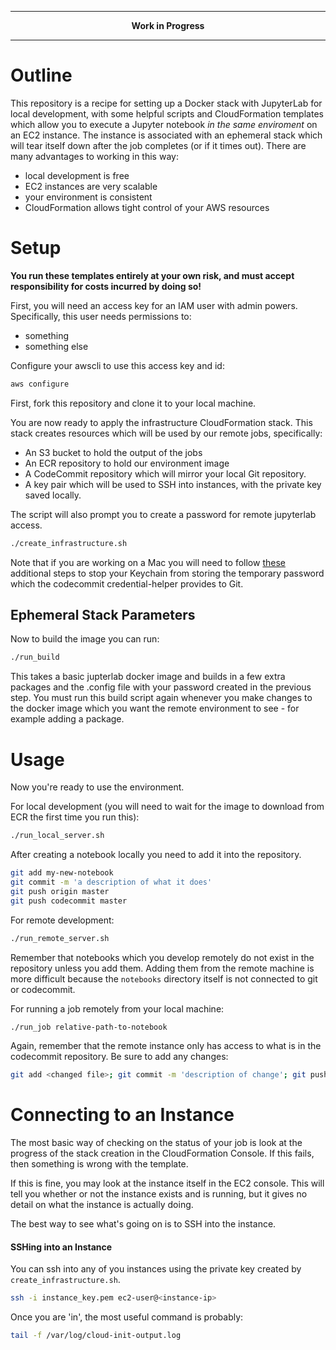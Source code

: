 ------------------------
<p align="center">
  <b>Work in Progress</b>
</p>

------------------------


# Outline

This repository is a recipe for setting up a Docker stack with JupyterLab for local development, with some helpful scripts and CloudFormation templates which allow you to execute a Jupyter notebook *in the same enviroment* on an EC2 instance. The instance is associated with an ephemeral stack which will tear itself down after the job completes (or if it times out). There are many advantages to working in this way:

* local development is free
* EC2 instances are very scalable
* your environment is consistent
* CloudFormation allows tight control of your AWS resources

# Setup

**You run these templates entirely at your own risk, and must accept responsibility for costs incurred by doing so!**

First, you will need an access key for an IAM user with admin powers. Specifically, this user needs permissions to:

* something
* something else

Configure your awscli to use this access key and id:

```bash
aws configure
```

First, fork this repository and clone it to your local machine. 

You are now ready to apply the infrastructure CloudFormation stack. This stack creates resources which will be used by our remote jobs, specifically:

* An S3 bucket to hold the output of the jobs
* An ECR repository to hold our environment image
* A CodeCommit repository which will mirror your local Git repository.
* A key pair which will be used to SSH into instances, with the private key saved locally.

The script will also prompt you to create a password for remote jupyterlab access.

```bash
./create_infrastructure.sh
```

Note that if you are working on a Mac you will need to follow [these](https://docs.aws.amazon.com/codecommit/latest/userguide/setting-up-https-unixes.html#setting-up-https-unixes-credential-helper) additional steps to stop your Keychain from storing the temporary password which the codecommit credential-helper provides to Git.

## Ephemeral Stack Parameters

Now to build the image you can run:

```bash
./run_build
```
This takes a basic jupterlab docker image and builds in a few extra packages and the .config file with your password created in the previous step. You must run this build script again whenever you make changes to the docker image which you want the remote environment to see - for example adding a package.

# Usage

Now you're ready to use the environment. 

For local development (you will need to wait for the image to download from ECR the first time you run this):

```bash
./run_local_server.sh
```

After creating a notebook locally you need to add it into the repository.

```bash
git add my-new-notebook
git commit -m 'a description of what it does'
git push origin master
git push codecommit master
```

For remote development:
```bash
./run_remote_server.sh
```

Remember that notebooks which you develop remotely do not exist in the repository unless you add them. Adding them from the remote machine is more difficult because the `notebooks` directory itself is not connected to git or codecommit. 

For running a job remotely from your local machine:
```bash
./run_job relative-path-to-notebook
```

Again, remember that the remote instance only has access to what is in the codecommit repository. Be sure to add any changes:

```bash
git add <changed file>; git commit -m 'description of change'; git push codecommit master; git push origin master
```

# Connecting to an Instance

The most basic way of checking on the status of your job is look at the progress of the stack creation in the CloudFormation Console. If this fails, then something is wrong with the template.

If this is fine, you may look at the instance itself in the EC2 console. This will tell you whether or not the instance exists and is running, but it gives no detail on what the instance is actually doing.

The best way to see what's going on is to SSH into the instance.

#### SSHing into an Instance

You can ssh into any of you instances using the private key created by `create_infrastructure.sh`.

```bash
ssh -i instance_key.pem ec2-user@<instance-ip>
```

Once you are 'in', the most useful command is probably:

```bash
tail -f /var/log/cloud-init-output.log
```

